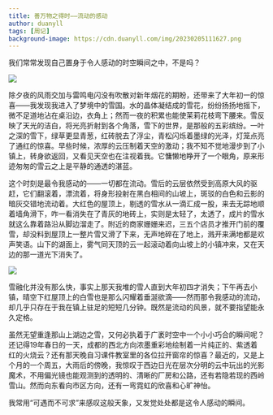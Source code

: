 ```yaml
---
title: 善万物之得时——流动的感动
author: duanyll
tags: [周记]
background-image: https://cdn.duanyll.com/img/20230205111627.png
---
```


我们常常发现自己置身于令人感动的时空瞬间之中，不是吗？

![](https://cdn.duanyll.com/img/20230205111708.png)

除夕夜的风雨交加与雷鸣电闪没有吹散对新年烟花的期盼，还带来了大年初一的惊喜——我发现我进入了梦境中的雪国。水的晶体凝结成的雪花，纷纷扬扬地摇下，微不足道地沾在桌沿边，衣角上；然而一夜的积累也能使茉莉花枝弯下腰来。雪反映了天光的洁白，将光亮折射到各个角落，雪下的世界，是那般的五彩缤纷。一叶之深的雪下，绿草更显青葱，红砖脱去了浮尘，青松闪烁着墨绿的光泽，灯笼点亮了通红的惊喜。早些时候，浓厚的云压制着天空的激动；我不知不觉地漫步到了小镇上，转身欲返回，又看见天空也在注视着我。它慵懒地睁开了一个眼角，原来形迹匆匆的雪云之上是平静的通透的湛蓝。

这个时刻是最令我感动的——一切都在流动。雪后的云层依然受到高原大风的驱赶，它们翻滚着，漂流着，将身形投射在黑白相间的山坡上，斑驳的白色和云影的暗灰交错地流动着。大红色的屋顶上，剔透的雪水从一滴汇成一股，来去无踪地顺着墙角滑下，咋一看消失在了青灰的地砖上，实则是太轻了，太透了，成片的雪水就这么靠着路沿从脚边溜走了。附近的商家姗姗来迟，三五个店员才推开门前的覆雪，却没料到屋顶上一整片雪又滑了下来，无声地碎在了地上，溅开来满地都是欢声笑语。山下的湖面上，雾气同天顶的云一起滚动着向山坡上的小镇冲来，又在天边的那一道光下消失了。

![](https://cdn.duanyll.com/img/20230205111739.png)

雪融化并没有那么快，事实上那天我堆的雪人直到大年初四才消失；下午再去小镇，晴空下红屋顶上的白雪也是那么闪耀着垂涎欲滴——然而那令我感动的流动，却几乎只存在于我在镇上驻足的短短几分钟。既然是流动的风景，就不要指望能永久定格。

虽然无望重逢那山上湖边之雪，又何必执着于广袤时空中一个小小巧合的瞬间呢？还记得19年春日的一天，成都的西北方向浓墨重彩地绘制着一片纯正的、紫透着红的火烧云？还有那天晚自习课件教室里的各位拉开窗帘的惊喜？最近的，又是上个月的一个周五，大雨后的傍晚，我惊叹于西边日光在层次分明的云中玩出的光影魔术，不用偏光镜也能观测到的透明的、清晰的厂房和公路，还有若隐若现的西岭雪山。然而向东看向市区方向，还有一弯霓虹的欣喜和心旷神怡。

我常用“可遇而不可求”来感叹这般天象，又发觉处处都是这令人感动的瞬间。